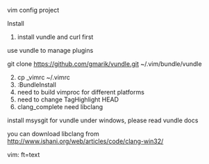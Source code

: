 vim config project

Install

1. install vundle and curl first

use vundle to manage plugins

git clone https://github.com/gmarik/vundle.git ~/.vim/bundle/vundle

2. cp _vimrc ~/.vimrc
3. :BundleInstall
4. need to build vimproc for different platforms
5. need to change TagHighlight HEAD
6. clang_complete need libclang

install msysgit for vundle under windows, please read vundle docs

you can download libclang from
http://www.ishani.org/web/articles/code/clang-win32/

vim: ft=text
